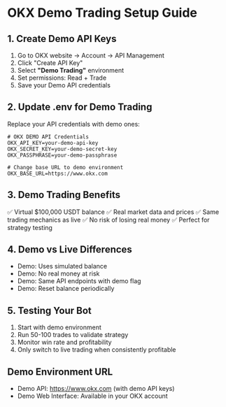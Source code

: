 # OKX Demo Trading Setup Guide

## 1. Create Demo API Keys
1. Go to OKX website → Account → API Management
2. Click "Create API Key" 
3. Select **"Demo Trading"** environment
4. Set permissions: Read + Trade
5. Save your Demo API credentials

## 2. Update .env for Demo Trading
Replace your API credentials with demo ones:

```env
# OKX DEMO API Credentials
OKX_API_KEY=your-demo-api-key
OKX_SECRET_KEY=your-demo-secret-key  
OKX_PASSPHRASE=your-demo-passphrase

# Change base URL to demo environment
OKX_BASE_URL=https://www.okx.com
```

## 3. Demo Trading Benefits
✅ Virtual $100,000 USDT balance
✅ Real market data and prices
✅ Same trading mechanics as live
✅ No risk of losing real money
✅ Perfect for strategy testing

## 4. Demo vs Live Differences
- Demo: Uses simulated balance
- Demo: No real money at risk
- Demo: Same API endpoints with demo flag
- Demo: Reset balance periodically

## 5. Testing Your Bot
1. Start with demo environment
2. Run 50-100 trades to validate strategy
3. Monitor win rate and profitability
4. Only switch to live trading when consistently profitable

## Demo Environment URL
- Demo API: https://www.okx.com (with demo API keys)
- Demo Web Interface: Available in your OKX account
